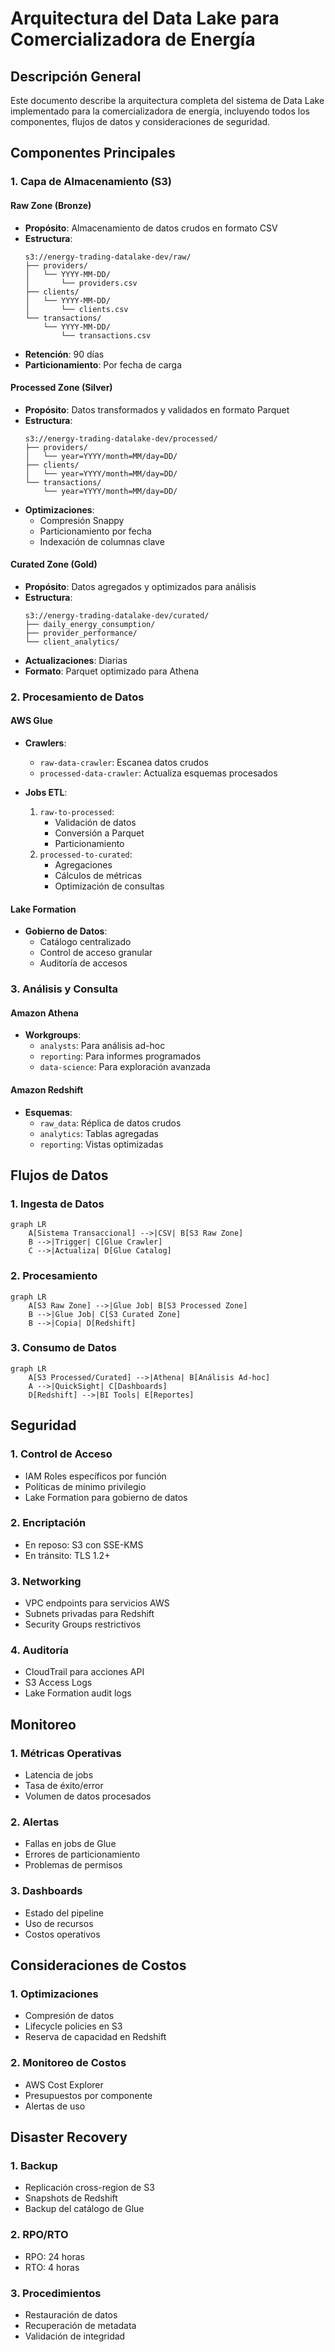 # Arquitectura del Data Lake para Comercializadora de Energía

## Descripción General

Este documento describe la arquitectura completa del sistema de Data Lake implementado para la comercializadora de energía, incluyendo todos los componentes, flujos de datos y consideraciones de seguridad.

## Componentes Principales

### 1. Capa de Almacenamiento (S3)

#### Raw Zone (Bronze)
- **Propósito**: Almacenamiento de datos crudos en formato CSV
- **Estructura**:
  ```
  s3://energy-trading-datalake-dev/raw/
  ├── providers/
  │   └── YYYY-MM-DD/
  │       └── providers.csv
  ├── clients/
  │   └── YYYY-MM-DD/
  │       └── clients.csv
  └── transactions/
      └── YYYY-MM-DD/
          └── transactions.csv
  ```
- **Retención**: 90 días
- **Particionamiento**: Por fecha de carga

#### Processed Zone (Silver)
- **Propósito**: Datos transformados y validados en formato Parquet
- **Estructura**:
  ```
  s3://energy-trading-datalake-dev/processed/
  ├── providers/
  │   └── year=YYYY/month=MM/day=DD/
  ├── clients/
  │   └── year=YYYY/month=MM/day=DD/
  └── transactions/
      └── year=YYYY/month=MM/day=DD/
  ```
- **Optimizaciones**: 
  - Compresión Snappy
  - Particionamiento por fecha
  - Indexación de columnas clave

#### Curated Zone (Gold)
- **Propósito**: Datos agregados y optimizados para análisis
- **Estructura**:
  ```
  s3://energy-trading-datalake-dev/curated/
  ├── daily_energy_consumption/
  ├── provider_performance/
  └── client_analytics/
  ```
- **Actualizaciones**: Diarias
- **Formato**: Parquet optimizado para Athena

### 2. Procesamiento de Datos

#### AWS Glue
- **Crawlers**:
  - `raw-data-crawler`: Escanea datos crudos
  - `processed-data-crawler`: Actualiza esquemas procesados
  
- **Jobs ETL**:
  1. `raw-to-processed`:
     - Validación de datos
     - Conversión a Parquet
     - Particionamiento
  2. `processed-to-curated`:
     - Agregaciones
     - Cálculos de métricas
     - Optimización de consultas

#### Lake Formation
- **Gobierno de Datos**:
  - Catálogo centralizado
  - Control de acceso granular
  - Auditoría de accesos

### 3. Análisis y Consulta

#### Amazon Athena
- **Workgroups**:
  - `analysts`: Para análisis ad-hoc
  - `reporting`: Para informes programados
  - `data-science`: Para exploración avanzada

#### Amazon Redshift
- **Esquemas**:
  - `raw_data`: Réplica de datos crudos
  - `analytics`: Tablas agregadas
  - `reporting`: Vistas optimizadas

## Flujos de Datos

### 1. Ingesta de Datos
```mermaid
graph LR
    A[Sistema Transaccional] -->|CSV| B[S3 Raw Zone]
    B -->|Trigger| C[Glue Crawler]
    C -->|Actualiza| D[Glue Catalog]
```

### 2. Procesamiento
```mermaid
graph LR
    A[S3 Raw Zone] -->|Glue Job| B[S3 Processed Zone]
    B -->|Glue Job| C[S3 Curated Zone]
    B -->|Copia| D[Redshift]
```

### 3. Consumo de Datos
```mermaid
graph LR
    A[S3 Processed/Curated] -->|Athena| B[Análisis Ad-hoc]
    A -->|QuickSight| C[Dashboards]
    D[Redshift] -->|BI Tools| E[Reportes]
```

## Seguridad

### 1. Control de Acceso
- IAM Roles específicos por función
- Políticas de mínimo privilegio
- Lake Formation para gobierno de datos

### 2. Encriptación
- En reposo: S3 con SSE-KMS
- En tránsito: TLS 1.2+

### 3. Networking
- VPC endpoints para servicios AWS
- Subnets privadas para Redshift
- Security Groups restrictivos

### 4. Auditoría
- CloudTrail para acciones API
- S3 Access Logs
- Lake Formation audit logs

## Monitoreo

### 1. Métricas Operativas
- Latencia de jobs
- Tasa de éxito/error
- Volumen de datos procesados

### 2. Alertas
- Fallas en jobs de Glue
- Errores de particionamiento
- Problemas de permisos

### 3. Dashboards
- Estado del pipeline
- Uso de recursos
- Costos operativos

## Consideraciones de Costos

### 1. Optimizaciones
- Compresión de datos
- Lifecycle policies en S3
- Reserva de capacidad en Redshift

### 2. Monitoreo de Costos
- AWS Cost Explorer
- Presupuestos por componente
- Alertas de uso

## Disaster Recovery

### 1. Backup
- Replicación cross-region de S3
- Snapshots de Redshift
- Backup del catálogo de Glue

### 2. RPO/RTO
- RPO: 24 horas
- RTO: 4 horas

### 3. Procedimientos
- Restauración de datos
- Recuperación de metadata
- Validación de integridad 